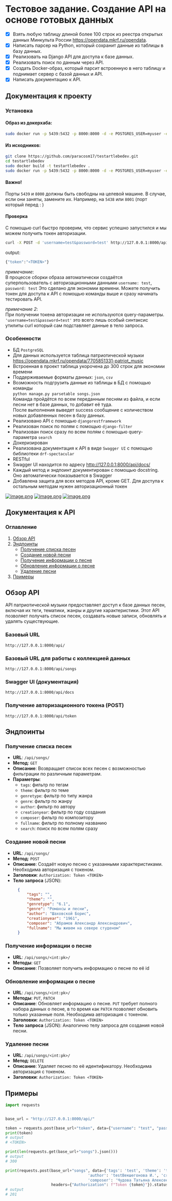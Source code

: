 # Тестовое задание. Создание API на основе готовых данных
- [x] Взять любую таблицу длиной более 100 строк из реестра открытых данных Минкульта России
https://opendata.mkrf.ru/opendata.
- [x] Написать парсер на Python, который сохранит данные из таблицы в базу данных.
- [x] Реализовать на Django API для доступа к базе данных.
- [x] Реализовать поиск по данным через API.
- [x] Создать Docker-образ, который парсит встроенную в него таблицу и поднимает сервер с 
базой данных и API.
- [x] Написать документацию к API.

## Документация к проекту

### Установка

#### Образ из докерхаба: <br>
```bash
sudo docker run -p 5439:5432 -p 8000:8000 -d -e POSTGRES_USER=myuser -e POSTGRES_PASSWORD=mypassword -e POSTGRES_DB=mydb paracosm17/testartlebedev
```

#### Из исходников: <br>
```bash
git clone https://github.com/paracosm17/testartlebedev.git
cd testartlebedev
sudo docker build -t testartlebedev .
sudo docker run -p 5439:5432 -p 8000:8000 -d -e POSTGRES_USER=myuser -e POSTGRES_PASSWORD=mypassword -e POSTGRES_DB=mydb testartlebedev
```

#### Важно!
Порты `5439` и `8000` должны быть свободны на целевой машине. В случае, если они заняты, замените их. Например, на `5438` или `8001` (порт который перед : )

#### Проверка
С помощью curl быстро проверим, что сервис успешно запустился и мы можем получить токен авторизации.
```bash
curl -X POST -d 'username=test&password=test' http://127.0.0.1:8000/api/token
```
output:
```bash
{"token":"<TOKEN>"}
```

*примечание*: <br>
В процессе сборки образа автоматически создаётся суперпользователь с авторизационными данными `username: test`, `password: test`
Это сделано для экономии времени. Можете получить токен для доступа к API с помощью команды выше и сразу начинать тестировать API.

*примечание 2*: <br>
При получении токена авторизации не используются query-параметры. `'username=test&password=test'` это всего лишь особый синтаксис утилиты curl который сам подставляет данные в тело запроса.

### Особенности
   - БД `PostgreSQL`
   - Для данных используется таблица патриотической музыки 
https://opendata.mkrf.ru/opendata/7705851331-patriot_music
   - Встроенная в проект таблица укорочена до 300 строк для экономии времени
   - Поддерживаемые форматы данных: `json`, `csv`
   - Возможность подгрузить данные из таблицы в БД с помощью команды <br>
   ``python manage.py parsetable songs.json`` <br>
   Команда пройдётся по всем переданным песням из файла, и если песни нет в базе данных, то добавит её туда. <br>
   После выполнения выведет success сообщение с количеством новых добавленных песен в базу данных.
   - Реализовано API с помощью `djangorestframework`
   - Реализован поиск по полям с помощью `django-filter`
   - Реализован поиск сразу по всем полям с помощью query-параметра `search`
   - Докеризирован
   - Реализована документация к API в виде `Swagger UI` с помощью библиотеки `drf-spectacular`
   - RESTful
   - Swagger UI находится по адресу http://127.0.0.1:8000/api/docs/
   - Каждый метод и эндпоинт документирован с помощью docstring. Оно автоматически показывается в Swagger
   - Добавлена защита для всех методов API, кроме GET. Для доступа к остальным методам нужен авторизационный токен

[![image.png](https://i.postimg.cc/4xN99yff/image.png)](https://postimg.cc/56TycxQT)
[![image.png](https://i.postimg.cc/W3HvX9rY/image.png)](https://postimg.cc/ftmpbf8Y)
[![image.png](https://i.postimg.cc/s21y7dGG/image.png)](https://postimg.cc/yJqwCGP7)

## Документация к API

### Оглавление
1. [Обзор API](#обзор-api)
2. [Эндпоинты](#эндпоинты)
   - [Получение списка песен](#получение-списка-песен)
   - [Создание новой песни](#создание-новой-песни)
   - [Получение информации о песне](#получение-информации-о-песне)
   - [Обновление информации о песне](#обновление-информации-о-песне)
   - [Удаление песни](#удаление-песни)
3. [Примеры](#примеры)

## Обзор API

API патриотической музыки предоставляет доступ к базе данных песен, включая их теги, тематики, жанры и другие 
характеристики. Этот API позволяет получать список песен, создавать новые записи, обновлять и удалять существующие.

### Базовый URL

```
http://127.0.0.1:8000/api/
```

### Базовый URL для работы с коллекцией данных

```
http://127.0.0.1:8000/api/songs
```

### Swagger UI (документация)

```
http://127.0.0.1:8000/api/docs
```

### Получение авторизационного токена (POST)

```
http://127.0.0.1:8000/api/token
```

## Эндпоинты

### Получение списка песен

- **URL**: `/api/songs/`
- **Метод**: `GET`
- **Описание**: Возвращает список всех песен с возможностью фильтрации по различным параметрам.
- **Параметры**:
  - `tags`: фильтр по тегам
  - `theme`: фильтр по теме
  - `genretype`: фильтр по типу жанра
  - `genre`: фильтр по жанру
  - `author`: фильтр по автору
  - `creationyear`: фильтр по году создания
  - `composer`: фильтр по композитору
  - `fullname`: фильтр по полному названию
  - `search`: поиск по всем полям сразу

### Создание новой песни

- **URL**: `/api/songs/`
- **Метод**: `POST`
- **Описание**: Создаёт новую песню с указанными характеристиками. Необходима авторизация с токеном.
- **Заголовки**: `Authorization: Token <TOKEN>`
- **Тело запроса** (JSON):
  ```json
    {
        "tags": "",
        "theme": "",
        "genretype": "6.1",
        "genre": "Романсы и песни",
        "author": "Шаховской Борис",
        "creationyear": "1961",
        "composer": "Абрамов Александр Александрович",
        "fullname": "Мы живем на севере студеном"
    }
  ```

### Получение информации о песне

- **URL**: `/api/songs/<int:pk>/`
- **Методы**: `GET`
- **Описание**: Позволяет получить информацию о песне по её id

### Обновление информации о песне

- **URL**: `/api/songs/<int:pk>/`
- **Методы**: `PUT`, `PATCH`
- **Описание**: Обновляет информацию о песне. `PUT` требует полного набора данных о песне, в то время как `PATCH` 
позволяет обновить только указанные поля. Необходима авторизация с токеном.
- **Заголовки**: `Authorization: Token <TOKEN>`
- **Тело запроса** (JSON): Аналогично телу запроса для создания новой песни.

### Удаление песни

- **URL**: `/api/songs/<int:pk>/`
- **Метод**: `DELETE`
- **Описание**: Удаляет песню по её идентификатору. Необходима авторизация с токеном.
- **Заголовки**: `Authorization: Token <TOKEN>`


## Примеры
```python
import requests


base_url = "http://127.0.0.1:8000/api/"

token = requests.post(base_url+"token", data={"username": "test", "password": "test"}).json().get("token")
print(token)
# output
# <TOKEN>

print(len(requests.get(base_url+"songs").json()))
# output
# 300

print(requests.post(base_url+"songs", data={'tags': 'test', 'theme': 'test', 'genretype': 'test4.1', 'genre': 'testКантаты',
                                    'author': 'testВекшегонова И.', 'creationyear': '1971',
                                    'composer': 'Чудова Татьяна Алексеевна test', 'fullname': 'Богатыри'},
                    headers={"Authorization": f"Token {token}"}).status_code)
# output
# 201
```
